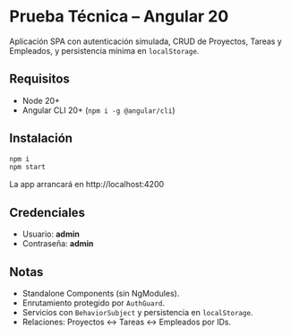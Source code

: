 # Prueba Técnica – Angular 20

Aplicación SPA con autenticación simulada, CRUD de Proyectos, Tareas y Empleados, y persistencia mínima en `localStorage`.

## Requisitos
- Node 20+
- Angular CLI 20+ (`npm i -g @angular/cli`)

## Instalación
```bash
npm i
npm start
```
La app arrancará en http://localhost:4200

## Credenciales
- Usuario: **admin**
- Contraseña: **admin**

## Notas
- Standalone Components (sin NgModules).
- Enrutamiento protegido por `AuthGuard`.
- Servicios con `BehaviorSubject` y persistencia en `localStorage`.
- Relaciones: Proyectos <-> Tareas <-> Empleados por IDs.